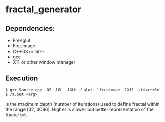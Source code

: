 # fractal_generator

## Dependencies:
- Freeglut
- Freeimage
- C++03 or later
- gcc
- X11 or other window manager

## Execution
    $ g++ Source.cpp -O2 -lGL -lGLU -lglut -lfreeimage -lX11 -std=c++0x
    $ /a.out <arg>
  
<arg> is the maximum depth (number of iterations) used to define fractal within the range [32, 4096]. Higher is slower but better representation of the fractal set.
